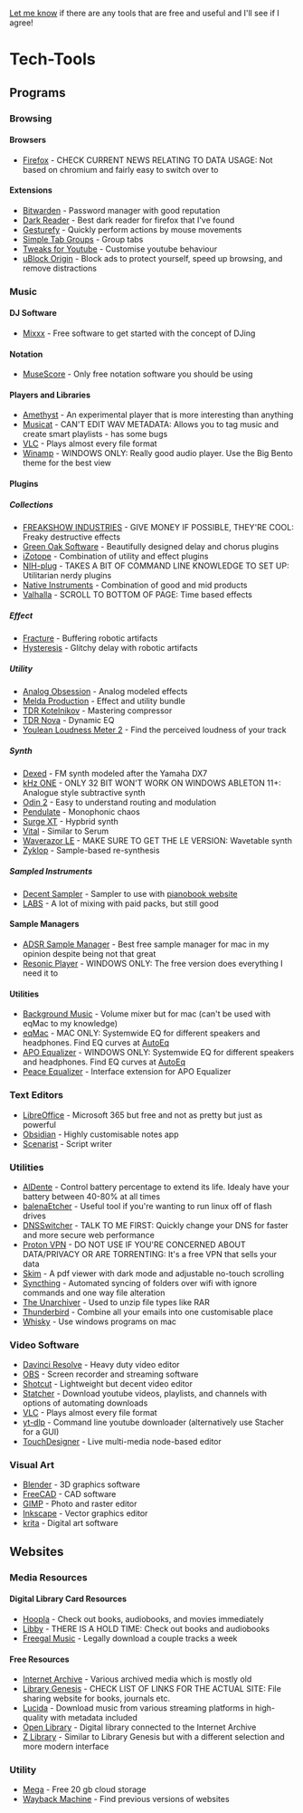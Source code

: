 [Let me know](https://github.com/Skylar-Is-Alive/Tech-Tools/issues) if there are any tools that are free and useful and I'll see if I agree!
# Tech-Tools

## Programs

### Browsing

#### Browsers
- [Firefox](https://www.mozilla.org/en-US/firefox/new/) - CHECK CURRENT NEWS RELATING TO DATA USAGE: Not based on chromium and fairly easy to switch over to

#### Extensions

- [Bitwarden](https://addons.mozilla.org/en-US/firefox/addon/bitwarden-password-manager/) - Password manager with good reputation
- [Dark Reader](https://addons.mozilla.org/en-US/firefox/addon/darkreader/) - Best dark reader for firefox that I've found
- [Gesturefy](https://addons.mozilla.org/en-US/firefox/addon/gesturefy/) - Quickly perform actions by mouse movements
- [Simple Tab Groups](https://addons.mozilla.org/en-US/firefox/addon/simple-tab-groups/) - Group tabs
- [Tweaks for Youtube](https://addons.mozilla.org/en-US/firefox/addon/tweaks-for-youtube/) - Customise youtube behaviour
- [uBlock Origin](https://addons.mozilla.org/en-US/firefox/addon/ublock-origin/) - Block ads to protect yourself, speed up browsing, and remove distractions

### Music

#### DJ Software

- [Mixxx](https://mixxx.org/download/) - Free software to get started with the concept of DJing

#### Notation

- [MuseScore](https://musescore.org/en/download) - Only free notation software you should be using

#### Players and Libraries

- [Amethyst](https://github.com/Geoxor/Amethyst/releases/) - An experimental player that is more interesting than anything
- [Musicat](https://github.com/basharovV/musicat/releases) - CAN'T EDIT WAV METADATA: Allows you to tag music and create smart playlists - has some bugs
- [VLC](https://www.videolan.org/vlc/) - Plays almost every file format
- [Winamp](https://www.winamp.com/downloads/) - WINDOWS ONLY: Really good audio player. Use the Big Bento theme for the best view

#### Plugins

##### Collections

- [FREAKSHOW INDUSTRIES](https://freakshowindustries.com/) - GIVE MONEY IF POSSIBLE, THEY'RE COOL: Freaky destructive effects
- [Green Oak Software](https://greenoak.com/effects/) - Beautifully designed delay and chorus plugins
- [iZotope](https://www.izotope.com/en/products/free-audio-plug-ins.html) - Combination of utility and effect plugins
- [NIH-plug](https://github.com/robbert-vdh/nih-plug/tree/master?tab=readme-ov-file#plugins) - TAKES A BIT OF COMMAND LINE KNOWLEDGE TO SET UP: Utilitarian nerdy plugins
- [Native Instruments](https://www.native-instruments.com/en/catalog/free/) - Combination of good and mid products
- [Valhalla](https://valhalladsp.com/demos-downloads/) - SCROLL TO BOTTOM OF PAGE: Time based effects

##### Effect

- [Fracture](https://glitchmachines.com/products/fracture/) - Buffering robotic artifacts
- [Hysteresis](https://glitchmachines.com/products/hysteresis/) - Glitchy delay with robotic artifacts

##### Utility

- [Analog Obsession](https://www.patreon.com/analogobsession) - Analog modeled effects
- [Melda Production](https://www.meldaproduction.com/downloads) - Effect and utility bundle
- [TDR Kotelnikov](https://www.tokyodawn.net/tdr-kotelnikov/) - Mastering compressor
- [TDR Nova](https://www.tokyodawn.net/tdr-nova/) - Dynamic EQ
- [Youlean Loudness Meter 2](https://youlean.co/download-youlean-loudness-meter/) - Find the perceived loudness of your track

##### Synth

- [Dexed](https://asb2m10.github.io/dexed/) - FM synth modeled after the Yamaha DX7
- [kHz ONE](https://kilohearts.com/docs/download_and_installation#khs_one) - ONLY 32 BIT WON'T WORK ON WINDOWS ABLETON 11+: Analogue style subtractive synth
- [Odin 2](https://thewavewarden.com/pages/odin-2) - Easy to understand routing and modulation
- [Pendulate](https://www.newfangledaudio.com/pendulate) - Monophonic chaos
- [Surge XT](https://surge-synthesizer.github.io/) - Hypbrid synth
- [Vital](https://vital.audio/#getvital) - Similar to Serum
- [Waverazor LE](https://www.tracktion.com/products/waverazor) - MAKE SURE TO GET THE LE VERSION: Wavetable synth
- [Zyklop](https://www.tracktion.com/products/zyklop) - Sample-based re-synthesis

##### Sampled Instruments

- [Decent Sampler](https://www.decentsamples.com/product/decent-sampler-plugin/) - Sampler to use with [pianobook website](https://www.pianobook.co.uk/sampler/decent-sampler/)
- [LABS](https://labs.spitfireaudio.com/free-now) - A lot of mixing with paid packs, but still good

#### Sample Managers

- [ADSR Sample Manager](https://www.adsrsounds.com/product/software/adsr-sample-manager/) - Best free sample manager for mac in my opinion despite being not that great
- [Resonic Player](https://resonic.at/download) - WINDOWS ONLY: The free version does everything I need it to

#### Utilities

- [Background Music](https://github.com/kyleneideck/BackgroundMusic/releases) - Volume mixer but for mac (can't be used with eqMac to my knowledge)
- [eqMac](https://eqmac.app/) - MAC ONLY: Systemwide EQ for different speakers and headphones. Find EQ curves at [AutoEq](https://www.autoeq.app/)
- [APO Equalizer](https://equalizerapo.com/download.html) - WINDOWS ONLY: Systemwide EQ for different speakers and headphones. Find EQ curves at [AutoEq](https://www.autoeq.app/)
- [Peace Equalizer](https://sourceforge.net/projects/peace-equalizer-apo-extension/) - Interface extension for APO Equalizer

### Text Editors

- [LibreOffice](https://www.libreoffice.org/download/download-libreoffice/) - Microsoft 365 but free and not as pretty but just as powerful
- [Obsidian](https://obsidian.md/download) - Highly customisable notes app
- [Scenarist](https://kitscenarist.ru/en/download.html) - Script writer

### Utilities

- [AlDente](https://apphousekitchen.com/) - Control battery percentage to extend its life. Idealy have your battery between 40-80% at all times
- [balenaEtcher](https://etcher.balena.io/) - Useful tool if you're wanting to run linux off of flash drives
- [DNSSwitcher](http://mattmcneeney.github.io/DNSSwitcher/) - TALK TO ME FIRST: Quickly change your DNS for faster and more secure web performance
- [Proton VPN](https://protonvpn.com/download) - DO NOT USE IF YOU'RE CONCERNED ABOUT DATA/PRIVACY OR ARE TORRENTING: It's a free VPN that sells your data
- [Skim](https://skim-app.sourceforge.io/) - A pdf viewer with dark mode and adjustable no-touch scrolling
- [Syncthing](https://syncthing.net/downloads/) - Automated syncing of folders over wifi with ignore commands and one way file alteration
- [The Unarchiver](https://theunarchiver.com/) - Used to unzip file types like RAR
- [Thunderbird](https://www.thunderbird.net/en-GB/thunderbird/all/) - Combine all your emails into one customisable place
- [Whisky](https://getwhisky.app/) - Use windows programs on mac

### Video Software

- [Davinci Resolve](https://www.blackmagicdesign.com/products/davinciresolve#) - Heavy duty video editor
- [OBS](https://obsproject.com/download) - Screen recorder and streaming software
- [Shotcut](https://www.shotcut.org/download/) - Lightweight but decent video editor
- [Statcher](https://stacher.io/) - Download youtube videos, playlists, and channels with options of automating downloads
- [VLC](https://www.videolan.org/vlc/) - Plays almost every file format
- [yt-dlp](https://github.com/yt-dlp/yt-dlp?tab=readme-ov-file#installation) - Command line youtube downloader (alternatively use Stacher for a GUI)
- [TouchDesigner](https://derivative.ca/product/touchdesigner-non-commercial/77) - Live multi-media node-based editor

### Visual Art

- [Blender](https://www.blender.org/download/) - 3D graphics software
- [FreeCAD](https://www.freecad.org/downloads.php) - CAD software
- [GIMP](https://www.gimp.org/downloads/) - Photo and raster editor
- [Inkscape](https://inkscape.org/release/) - Vector graphics editor
- [krita](https://krita.org/en/download/) - Digital art software

## Websites

### Media Resources

#### Digital Library Card Resources

- [Hoopla](https://www.hoopladigital.com/) - Check out books, audiobooks, and movies immediately
- [Libby](https://libbyapp.com/) - THERE IS A HOLD TIME: Check out books and audiobooks
- [Freegal Music](https://www.freegalmusic.com/) - Legally download a couple tracks a week

#### Free Resources

- [Internet Archive](https://archive.org/) - Various archived media which is mostly old
- [Library Genesis](https://en.wikipedia.org/wiki/Library_Genesis) - CHECK LIST OF LINKS FOR THE ACTUAL SITE: File sharing website for books, journals etc.
- [Lucida](https://lucida.su/) - Download music from various streaming platforms in high-quality with metadata included
- [Open Library](https://openlibrary.org/) - Digital library connected to the Internet Archive
- [Z Library](https://z-library.sk/) - Similar to Library Genesis but with a different selection and more modern interface

### Utility

- [Mega](https://mega.io/storage) - Free 20 gb cloud storage
- [Wayback Machine](https://webcf.waybackmachine.org/) - Find previous versions of websites
